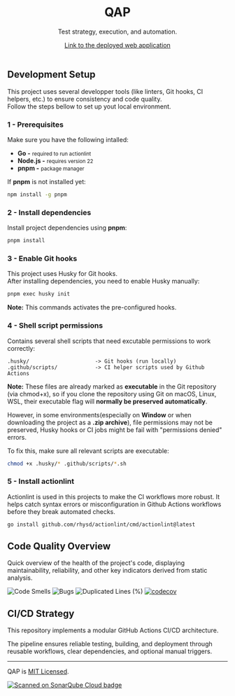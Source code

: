 <div align="center">
    <h1>QAP</h1>
    <p>Test strategy, execution, and automation.</p>
    <a href="https://hawk-user.github.io/QAP/">Link to the deployed web application</a>
</div>

</br>

## Development Setup
This project uses several developper tools (like linters, Git hooks, CI helpers, etc.) to ensure consistency and code quality.</br>Follow the steps bellow to set up yout local environment.

### 1 - Prerequisites
Make sure you have the following intalled:
- **Go -** <small> required to run actionlint</small>
- **Node.js -** <small> requires version 22</small>
- **pnpm -** <small> package manager</small>

If **pnpm** is not installed yet:

```bash
npm install -g pnpm
```

### 2 - Install dependencies
Install project dependencies using **pnpm**:

```bash
pnpm install
```

### 3 - Enable Git hooks
This project uses <a hreh="https://typicode.github.io/husky/">Husky</a> for Git hooks.</br>After installing dependencies, you need to enable Husky manually:

```bash
pnpm exec husky init
```

**Note:** This commands activates the pre-configured hooks.

### 4 - Shell script permissions
Contains several shell scripts that need excutable permissions to work correctly:

```
.husky/                     -> Git hooks (run locally)
.github/scripts/            -> CI helper scripts used by Github Actions
```

**Note:** These files are already marked as **executable** in the Git repository (via chmod+x), so if you clone the repository using Git on macOS, Linux, WSL, their executable flag will **normally be preserved automatically**.

However, in some environments(especially on **Window** or when downloading the project as a **.zip archive**), file permissions may not be preserved, Husky hooks or CI jobs might be fail with "permissions denied" errors.

To fix this, make sure all relevant scripts are executable:

```bash
chmod +x .husky/* .github/scripts/*.sh
```

### 5 - Install actionlint
Actionlint is used in this projects to make the CI workflows more robust. It helps catch syntax errors or misconfiguration in Github Actions workflows before they break automated checks.

```bash
go install github.com/rhysd/actionlint/cmd/actionlint@latest
```

## Code Quality Overview

Quick overview of the health of the project's code, displaying maintainability, reliability, and other key indicators derived from static analysis.

![Code Smells](https://sonarcloud.io/api/project_badges/measure?project=hawk-user_QAP&metric=code_smells)
![Bugs](https://sonarcloud.io/api/project_badges/measure?project=hawk-user_QAP&metric=bugs)
![Duplicated Lines (%)](https://sonarcloud.io/api/project_badges/measure?project=hawk-user_QAP&metric=duplicated_lines_density)
[![codecov](https://codecov.io/gh/hawk-user/QAP/graph/badge.svg?token=3V63X2XTS2)](https://codecov.io/gh/hawk-user/QAP)


## CI/CD Strategy

This repository implements a modular GitHub Actions CI/CD architecture.

The pipeline ensures reliable testing, building, and deployment through reusable workflows, clear dependencies, and optional manual triggers.


---

<p>
    QAP is <a href="LICENSE">MIT Licensed</a>.
</p>

<a href="https://sonarcloud.io/summary/new_code?id=hawk-user_QAP">
    <img
        alt="Scanned on SonarQube Cloud badge"
        src="https://sonarcloud.io/images/project_badges/sonarcloud-highlight.svg"/>
</a>
